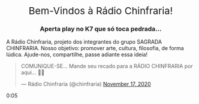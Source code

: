
<div style="font-size:26px;font-style:bold;text-align:center">        
Bem-Vindos à Rádio Chinfraria!
</div>  
<p></p>
<center>

<!-- BEGINS: AUTO-GENERATED MUSES RADIO PLAYER CODE -->
<script type="text/javascript" src="https://hosted.muses.org/mrp.js"></script>
<script type="text/javascript">
MRP.insert({
'url':'https://freeuk9.listen2myradio.com/live.mp3?typeportmount=s1_24979_stream_881946623',
'lang':'pt',
'codec':'mp3',
'volume':80,
'autoplay':true,
'jsevents':true,
'buffering':0,
'title':'',
'wmode':'transparent',
'skin':'cassette',
'width':200,
'height':120
});
</script>
<!-- ENDS: AUTO-GENERATED MUSES RADIO PLAYER CODE -->

<p><h3>Aperta play no K7 que só toca pedrada...</h3></p>
</center>

<p>
A Rádio Chinfraria, projeto dos integrantes do grupo SAGRADA CHINFRARIA. Nosso objetivo: promover arte, cultura, filosofia, de forma lúdica. Ajude-nos, compartilhe, passe adiante essa ideia!
</p>

<blockquote class="twitter-tweet"><p lang="pt" dir="ltr">COMUNIQUE-SE... Mande seu recado para a RÁDIO CHINFRARIA por aqui... 🤟😉</p>&mdash; Rádio Chinfraria (@chinfraria) <a href="https://twitter.com/chinfraria/status/1328581746275868672?ref_src=twsrc%5Etfw">November 17, 2020</a></blockquote> <script async src="https://platform.twitter.com/widgets.js" charset="utf-8"></script>



<div class="a-b-yb" style="width: 325px; height: 32px; left: 337.5px; top: 771.5px;"><audio><source src="https://doc-0g-30-docs.googleusercontent.com/docs/securesc/0781fre053vcb0u9dr3kqkao6ltsep2t/20todtd8l2rub3s1cmq72lgqu70lvgj0/1605989550000/04891651114017176695/04891651114017176695/1CDqDjQDkM1TNrmWLrqnBkIt3nk1kfHVn?e=download&amp;authuser=1" type="audio/mpeg"></audio><div class="a-b-yb-ac"><div class="a-b-yb-ne-d a-b-c a-b-d a-b-yb-ne-c" role="button" style="user-select: none;" tabindex="0" data-tooltip-unhoverable="true" data-tooltip-delay="500" data-tooltip-class="a-b-g-Ca" data-tooltip-align="b,c" data-tooltip-offset="-6" aria-label="Reproduzir" data-tooltip="Reproduzir"></div><div class="a-b-yb-uf-j"><div class="a-b-yb-uf" style="direction: ltr;"><div class="a-b-yb-uf-hh" tabindex="-1" aria-label="5 segundos">0:05</div><div class="a-b-Ob a-b-Ob-nc a-b-yb-uf-Ob" role="slider" aria-valuemin="0" aria-valuemax="1000" aria-valuenow="221" aria-label="Controle do andamento" tabindex="0"><div class="a-b-Ob-tg a-b-Ob-Wl" style="width: 61.7692%;"></div><div class="a-b-Ob-tg a-b-Ob-tg-km" style="width: 25px;"></div><div class="a-b-Ob-tg a-b-Ob-tg-Hh"></div><div class="a-b-Ob-zb a-b-yb-uf-Ob-zb" style="left: 25px;"></div></div></div></div><div class="a-b-yb-rd-j"><div class="a-b-yb-rd" style="direction: ltr;"><div class="a-b-c a-b-yb-rd-Qe-d a-b-d a-b-yb-rd-Qe-Ke-Fg-c" role="button" style="user-select: none;" tabindex="0" data-tooltip-unhoverable="true" data-tooltip-delay="500" data-tooltip-class="a-b-g-Ca" data-tooltip-align="b,c" data-tooltip-offset="-6" aria-label="Desativar som" data-tooltip="Desativar som"></div><div class="a-b-Ob a-b-Ob-nc a-b-yb-rd-Ob" role="slider" aria-valuemin="0" aria-valuemax="100" aria-valuenow="100" aria-label="Controle do volume" tabindex="0"><div class="a-b-Ob-tg a-b-Ob-Wl"></div><div class="a-b-Ob-tg a-b-Ob-tg-km" style="width: 30px;"></div><div class="a-b-Ob-tg a-b-Ob-tg-Hh"></div><div class="a-b-Ob-zb a-b-yb-rd-Ob-zb" style="left: 30px;"></div></div></div></div></div></div>
